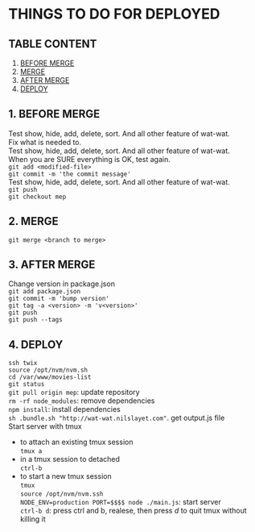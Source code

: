 # THINGS TO DO FOR DEPLOYED  

## TABLE CONTENT
1. [BEFORE MERGE](#before)
2. [MERGE](#merge)
3. [AFTER MERGE](#after)
4. [DEPLOY](#deploy)  

## 1. BEFORE MERGE <a name="before"></a> 
Test show, hide, add, delete, sort. And all other feature of wat-wat.  
Fix what is needed to.  
Test show, hide, add, delete, sort. And all other feature of wat-wat.  
When you are SURE everything is OK, test again.  
`git add <modified-file>`  
`git commit -m 'the commit message'`  
Test show, hide, add, delete, sort. And all other feature of wat-wat.  
`git push`  
`git checkout mep`  

## 2. MERGE <a name="merge"></a> 
`git merge <branch to merge>`  

## 3. AFTER MERGE <a name="after"></a> 
Change version in package.json  
`git add package.json`  
`git commit -m 'bump version'`  
`git tag -a <version> -m 'v<version>'`  
`git push`  
`git push --tags`
  
## 4. DEPLOY <a name="deploy"></a> 
`ssh twix`  
`source /opt/nvm/nvm.sh`  
`cd /var/www/movies-list`  
`git status`  
`git pull origin mep`: update repository  
`rm -rf node_modules`: remove dependencies   
`npm install`: install dependencies  
`sh .bundle.sh "http://wat-wat.nilslayet.com"`. get output.js file  
Start server with tmux 
+ to attach an existing tmux session  
    `tmux a`  
+ in a tmux session to detached  
    `ctrl-b`  
+ to start a new tmux session  
    `tmux`  
`source /opt/nvm/nvm.ssh`    
`NODE_ENV=production PORT=$$$$ node ./main.js`: start server    
`ctrl-b d`: press ctrl and b, realese, then press *d* to quit tmux without killing it  

